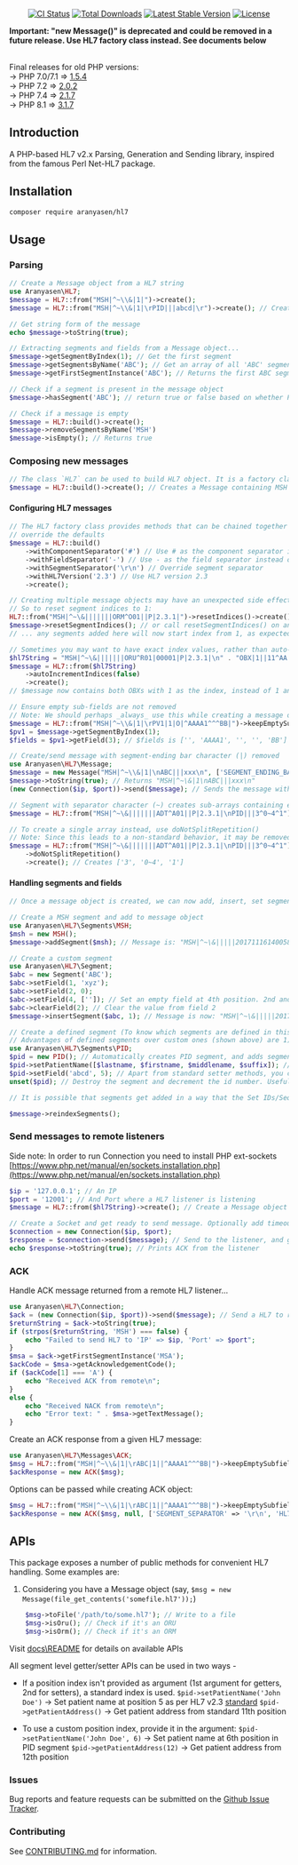 <p align="center">
<a href="https://github.com/senaranya/HL7/actions"><img src="https://github.com/senaranya/hl7/actions/workflows/main_ci.yml/badge.svg?branch=master" alt="CI Status"></a>
<a href="https://packagist.org/packages/aranyasen/hl7"><img src="https://poser.pugx.org/aranyasen/hl7/downloads" alt="Total Downloads"></a>
<a href="https://packagist.org/packages/aranyasen/hl7"><img src="https://poser.pugx.org/aranyasen/hl7/v/stable" alt="Latest Stable Version"></a>
<a href="https://packagist.org/packages/aranyasen/hl7"><img src="https://poser.pugx.org/aranyasen/hl7/license" alt="License"></a>
</p>

**Important: "new Message()" is deprecated and could be removed in a future release. Use HL7 factory class instead. See documents below** <br><br>

Final releases for old PHP versions: <br>
-> PHP 7.0/7.1 => [1.5.4](https://github.com/senaranya/HL7/tree/1.5.4)<br>
-> PHP 7.2 => [2.0.2](https://github.com/senaranya/HL7/tree/2.0.2)<br>
-> PHP 7.4 => [2.1.7](https://github.com/senaranya/HL7/tree/2.1.7)<br>
-> PHP 8.1 => [3.1.7](https://github.com/senaranya/HL7/tree/3.1.7)

## Introduction

A PHP-based HL7 v2.x Parsing, Generation and Sending library, inspired from the famous Perl Net-HL7 package.

## Installation

```bash
composer require aranyasen/hl7
```

## Usage

### Parsing
```php
// Create a Message object from a HL7 string
use Aranyasen\HL7;
$message = HL7::from("MSH|^~\\&|1|")->create();
$message = HL7::from("MSH|^~\\&|1|\rPID|||abcd|\r")->create(); // Creates Message object with two segments with \r as segment ending (\n can also be used)

// Get string form of the message
echo $message->toString(true);

// Extracting segments and fields from a Message object...
$message->getSegmentByIndex(1); // Get the first segment
$message->getSegmentsByName('ABC'); // Get an array of all 'ABC' segments
$message->getFirstSegmentInstance('ABC'); // Returns the first ABC segment. Same as $message->getSegmentsByName('ABC')[0];

// Check if a segment is present in the message object
$message->hasSegment('ABC'); // return true or false based on whether PID is present in the $message object

// Check if a message is empty
$message = HL7::build()->create();
$message->removeSegmentsByName('MSH')
$message->isEmpty(); // Returns true
```

### Composing new messages
```php
// The class `HL7` can be used to build HL7 object. It is a factory class with various helper methods to help build a hl7.
$message = HL7::build()->create(); // Creates a Message containing MSH segment with default separators, version etc.
```
#### Configuring HL7 messages
```php
// The HL7 factory class provides methods that can be chained together in a fluent fashion. These can be used to
// override the defaults
$message = HL7::build()
    ->withComponentSeparator('#') // Use # as the component separator instead of the default ^ 
    ->withFieldSeparator('-') // Use - as the field separator instead of the default |
    ->withSegmentSeparator('\r\n') // Override segment separator
    ->withHL7Version('2.3') // Use HL7 version 2.3
    ->create();
```
```php
// Creating multiple message objects may have an unexpected side effect: segments start with wrong index values (Check tests/MessageTest for explanation)...
// So to reset segment indices to 1:
HL7::from("MSH|^~\&|||||||ORM^O01||P|2.3.1|")->resetIndices()->create(); // Use resetIndices() while creating a new message
$message->resetSegmentIndices(); // or call resetSegmentIndices() on an existing $message object
// ... any segments added here will now start index from 1, as expected.
```
```php
// Sometimes you may want to have exact index values, rather than auto-incrementing for each instance of a segment
$hl7String = "MSH|^~\&|||||||ORU^R01|00001|P|2.3.1|\n" . "OBX|1||11^AA|\n" . "OBX|1||22^BB|\n";
$message = HL7::from($hl7String)
    ->autoIncrementIndices(false)
    ->create();
// $message now contains both OBXs with 1 as the index, instead of 1 and 2
```
```php
// Ensure empty sub-fields are not removed
// Note: We should perhaps _always_ use this while creating a message object, as we don't want empty subfields removed. In future versions, this will be the default
$message = HL7::from("MSH|^~\\&|1|\rPV1|1|O|^AAAA1^^^BB|")->keepEmptySubfields()->create();
$pv1 = $message->getSegmentByIndex(1);
$fields = $pv1->getField(3); // $fields is ['', 'AAAA1', '', '', 'BB']

// Create/send message with segment-ending bar character (|) removed
use Aranyasen\HL7\Message;
$message = new Message("MSH|^~\\&|1|\nABC|||xxx\n", ['SEGMENT_ENDING_BAR' => false]);
$message->toString(true); // Returns "MSH|^~\&|1\nABC|||xxx\n"
(new Connection($ip, $port))->send($message); // Sends the message without ending bar-characters (details on Connection below)
```
```php
// Segment with separator character (~) creates sub-arrays containing each sub-segment
$message = HL7::from("MSH|^~\&|||||||ADT^A01||P|2.3.1|\nPID|||3^0~4^1")->create(); // Creates [[3,0], [4,1]]

// To create a single array instead, use doNotSplitRepetition()
// Note: Since this leads to a non-standard behavior, it may be removed in future
$message = HL7::from("MSH|^~\&|||||||ADT^A01||P|2.3.1|\nPID|||3^0~4^1")
    ->doNotSplitRepetition()
    ->create(); // Creates ['3', '0~4', '1']
```

#### Handling segments and fields
```php
// Once a message object is created, we can now add, insert, set segments and fields.

// Create a MSH segment and add to message object
use Aranyasen\HL7\Segments\MSH;
$msh = new MSH();
$message->addSegment($msh); // Message is: "MSH|^~\&|||||20171116140058|||2017111614005840157||2.3|\n"

// Create a custom segment
use Aranyasen\HL7\Segment;
$abc = new Segment('ABC');
$abc->setField(1, 'xyz');
$abc->setField(2, 0);
$abc->setField(4, ['']); // Set an empty field at 4th position. 2nd and 3rd positions will be automatically set to empty
$abc->clearField(2); // Clear the value from field 2
$message->insertSegment($abc, 1); // Message is now: "MSH|^~\&|||||20171116140058|||2017111614005840157||2.3|\nABC|xyz|\n"

// Create a defined segment (To know which segments are defined in this package, look into Segments/ directory)
// Advantages of defined segments over custom ones (shown above) are 1) Helpful setter methods, 2) Auto-incrementing segment index
use Aranyasen\HL7\Segments\PID;
$pid = new PID(); // Automatically creates PID segment, and adds segment index at PID.1
$pid->setPatientName([$lastname, $firstname, $middlename, $suffix]); // Use a setter method to add patient's name at standard position (PID.5)
$pid->setField('abcd', 5); // Apart from standard setter methods, you can manually set a value at any position too
unset($pid); // Destroy the segment and decrement the id number. Useful when you want to discard a segment.

// It is possible that segments get added in a way that the Set IDs/Sequence IDs within the message are not in order or leave gaps. To reset all Set/Sequence IDs in the message:

$message->reindexSegments();
```

### Send messages to remote listeners

Side note: In order to run Connection you need to install PHP ext-sockets [https://www.php.net/manual/en/sockets.installation.php](https://www.php.net/manual/en/sockets.installation.php)

```php
$ip = '127.0.0.1'; // An IP
$port = '12001'; // And Port where a HL7 listener is listening
$message = HL7::from($hl7String)->create(); // Create a Message object from your HL7 string. See above for details

// Create a Socket and get ready to send message. Optionally add timeout in seconds as 3rd argument (default: 10 sec)
$connection = new Connection($ip, $port);
$response = $connection->send($message); // Send to the listener, and get a response back
echo $response->toString(true); // Prints ACK from the listener
```
### ACK
Handle ACK message returned from a remote HL7 listener...
```php
use Aranyasen\HL7\Connection;
$ack = (new Connection($ip, $port))->send($message); // Send a HL7 to remote listener
$returnString = $ack->toString(true);
if (strpos($returnString, 'MSH') === false) {
    echo "Failed to send HL7 to 'IP' => $ip, 'Port' => $port";
}
$msa = $ack->getFirstSegmentInstance('MSA');
$ackCode = $msa->getAcknowledgementCode();
if ($ackCode[1] === 'A') {
    echo "Received ACK from remote\n";
}
else {
    echo "Received NACK from remote\n";
    echo "Error text: " . $msa->getTextMessage();
}
```
Create an ACK response from a given HL7 message:
```php
use Aranyasen\HL7\Messages\ACK;
$msg = HL7::from("MSH|^~\\&|1|\rABC|1||^AAAA1^^^BB|")->keepEmptySubfields()->create();
$ackResponse = new ACK($msg);
```
Options can be passed while creating ACK object:
```php
$msg = HL7::from("MSH|^~\\&|1|\rABC|1||^AAAA1^^^BB|")->keepEmptySubfields()->create();
$ackResponse = new ACK($msg, null, ['SEGMENT_SEPARATOR' => '\r\n', 'HL7_VERSION' => '2.5']);
```

## APIs
This package exposes a number of public methods for convenient HL7 handling. Some examples are:
1) Considering you have a Message object (say, `$msg = new Message(file_get_contents('somefile.hl7'));`)
```php
    $msg->toFile('/path/to/some.hl7'); // Write to a file
    $msg->isOru(); // Check if it's an ORU
    $msg->isOrm(); // Check if it's an ORM
```

Visit [docs\README](docs/README.md) for details on available APIs

All segment level getter/setter APIs can be used in two ways -
* If a position index isn't provided as argument (1st argument for getters, 2nd for setters), a standard index is used.
`$pid->setPatientName('John Doe')` -> Set patient name at position 5 as per HL7 v2.3 [standard](https://corepointhealth.com/resource-center/hl7-resources/hl7-pid-segment)
`$pid->getPatientAddress()` -> Get patient address from standard 11th position


* To use a custom position index, provide it in the argument:
`$pid->setPatientName('John Doe', 6)` -> Set patient name at 6th position in PID segment
`$pid->getPatientAddress(12)` -> Get patient address from 12th position

### Issues
Bug reports and feature requests can be submitted on the [Github Issue Tracker](https://github.com/senaranya/HL7/issues).

### Contributing
See [CONTRIBUTING.md](CONTRIBUTING.md) for information.
